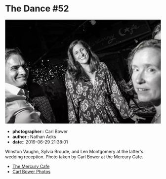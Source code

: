 # The Dance #52

![Winston Vaughn, Sylvia Broude, and Len Montgomery](assets/2019-06-29-set-4-the-dance-52.webp)

* **photographer**:: Carl Bower  
* **author**:: Nathan Acks  
* **date**:: 2019-06-29 21:38:01

Winston Vaughn, Sylvia Broude, and Len Montgomery at the latter's wedding reception. Photo taken by Carl Bower at the Mercury Cafe.

* [The Mercury Cafe](http://mercurycafe.com)
* [Carl Bower Photos](https://carlbowerphotos.com)
